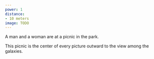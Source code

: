 ```yaml
---
power: 1
distance:
- 10 meters
image: TODO
---
```

A man and a woman are at a picnic in the park.

This picnic is the center of every picture outward to the view among the galaxies.
